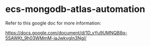 # ecs-mongodb-atlas-automation

Refer to this google doc for more information:

https://docs.google.com/document/d/1D_yYu9UMNQB8q-5SAWKt_9h03WMmM-iaJwkvgIn3NgI/